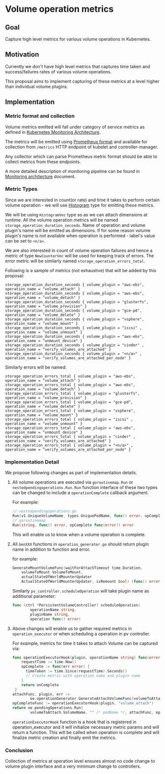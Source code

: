 # Volume operation metrics

## Goal

Capture high level metrics for various volume operations in Kubernetes.

## Motivation

Currently we don't have high level metrics that captures time taken
and success/failures rates of various volume operations.

This proposal aims to implement capturing of these metrics at a level
higher than individual volume plugins.

## Implementation

### Metric format and collection

Volume metrics emitted will fall under category of service metrics
as defined in [Kubernetes Monitoring Architecture](https://github.com/kubernetes/community/blob/master/contributors/design-proposals/instrumentation/monitoring_architecture.md).


The metrics will be emitted using [Prometheus format](https://prometheus.io/docs/instrumenting/exposition_formats/) and available for collection
from `/metrics` HTTP endpoint of kubelet and controller-manager.


Any collector which can parse Prometheus metric format should be able to collect
metrics from these endpoints.

A more detailed description of monitoring pipeline can be found in [Monitoring architecture](https://github.com/kubernetes/community/blob/master/contributors/design-proposals/instrumentation/monitoring_architecture.md#monitoring-pipeline) document.

### Metric Types

Since we are interested in count(or rate) and time it takes to perform certain volume operation - we will use [Histogram](https://prometheus.io/docs/practices/histograms/) type for
emitting these metrics.

We will be using `HistogramVec` type so as we can attach dimensions at runtime. All
the volume operation metrics will be named `storage_operation_duration_seconds`.
Name of operation and volume plugin's name will be emitted as dimensions. If for some reason
volume plugin's name is not available when operation is performed - label's value can be set
to `<n/a>`.


We are also interested in count of volume operation failures and hence a metric of type `NewCounterVec`
will be used for keeping track of errors. The error metric will be similarly named `storage_operation_errors_total`.

Following is a sample of metrics (not exhaustive) that will be added by this proposal:


```
storage_operation_duration_seconds { volume_plugin = "aws-ebs", operation_name = "volume_attach" }
storage_operation_duration_seconds { volume_plugin = "aws-ebs", operation_name = "volume_detach" }
storage_operation_duration_seconds { volume_plugin = "glusterfs", operation_name = "volume_provision" }
storage_operation_duration_seconds { volume_plugin = "gce-pd", operation_name = "volume_delete" }
storage_operation_duration_seconds { volume_plugin = "vsphere", operation_name = "volume_mount" }
storage_operation_duration_seconds { volume_plugin = "iscsi" , operation_name = "volume_unmount" }
storage_operation_duration_seconds { volume_plugin = "aws-ebs", operation_name = "unmount_device" }
storage_operation_duration_seconds { volume_plugin = "cinder" , operation_name = "verify_volumes_are_attached" }
storage_operation_duration_seconds { volume_plugin = "<n/a>" , operation_name = "verify_volumes_are_attached_per_node" }
```

Similarly errors will be named:

```
storage_operation_errors_total { volume_plugin = "aws-ebs", operation_name = "volume_attach" }
storage_operation_errors_total { volume_plugin = "aws-ebs", operation_name = "volume_detach" }
storage_operation_errors_total { volume_plugin = "glusterfs", operation_name = "volume_provision" }
storage_operation_errors_total { volume_plugin = "gce-pd", operation_name = "volume_delete" }
storage_operation_errors_total { volume_plugin = "vsphere", operation_name = "volume_mount" }
storage_operation_errors_total { volume_plugin = "iscsi" , operation_name = "volume_unmount" }
storage_operation_errors_total { volume_plugin = "aws-ebs", operation_name = "unmount_device" }
storage_operation_errors_total { volume_plugin = "cinder" , operation_name = "verify_volumes_are_attached" }
storage_operation_errors_total { volume_plugin = "<n/a>" , operation_name = "verify_volumes_are_attached_per_node" }
```

### Implementation Detail

We propose following changes as part of implementation details.

1. All volume operations are executed via `goroutinemap.Run` or `nestedpendingoperations.Run`.
`Run` function interface of these two types can be changed to include a `operationComplete` callback argument.

   For example:

   ```go
   // nestedpendingoperations.go
   Run(v1.UniqueVolumeName, types.UniquePodName, func() error, opComplete func(error)) error
   // goroutinemap
   Run(string, func() error, opComplete func(error)) error
   ```

   This will enable us to know when a volume operation is complete.

2. All `GenXXX` functions in `operation_generator.go` should return plugin name in addition to function and error.

   for example:

   ```go
   GenerateMountVolumeFunc(waitForAttachTimeout time.Duration,
       volumeToMount VolumeToMount,
       actualStateOfWorldMounterUpdater
       ActualStateOfWorldMounterUpdater, isRemount bool) (func() error, pluginName string, err error)
   ```

   Similarly `pv_controller.scheduleOperation` will take plugin name as additional parameter:

   ```go
   func (ctrl *PersistentVolumeController) scheduleOperation(
           operationName string,
           pluginName string,
           operation func() error)
   ```

3. Above changes will enable us to gather required metrics in `operation_executor` or when scheduling a operation in
pv controller.

   For example, metrics for time it takes to attach Volume can be captured via:

   ```go
   func operationExecutorHook(plugin, operationName string) func(error) {
       requestTime := time.Now()
       opComplete := func(err error) {
         timeTaken := time.Since(requestTime).Seconds()
         // Create metric with operation name and plugin name
       }
       return onComplete
    }
   attachFunc, plugin, err :=
           oe.operationGenerator.GenerateAttachVolumeFunc(volumeToAttach, actualStateOfWorld)
   opCompleteFunc := operationExecutorHook(plugin, "volume_attach")
   return oe.pendingOperations.Run(
           volumeToAttach.VolumeName, "" /* podName */, attachFunc, opCompleteFunc)
   ```

   `operationExecutorHook` function is a hook that is registered in operation_executor and it will
   initialize necessary metric params and will return a function. This will be called when
   operation is complete and will finalize metric creation and finally emit the metrics.

### Conclusion

Collection of metrics at operation level ensures almost no code change to volume plugin interface and a very minimum change to controllers.
